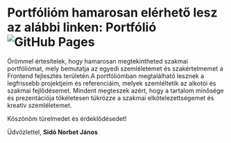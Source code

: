 # Portfólióm hamarosan elérhető lesz az alábbi linken: Portfólió![GitHub Pages](https://norbertsido.github.io/MyPortfolio/)

Örömmel értesítelek, hogy hamarosan megtekintheted szakmai portfóliómat, mely bemutatja az egyedi szemléletemet és szakértelmemet a Frontend fejlesztés területén.A portfóliómban megtalálható lesznek a legfrissebb projektjeim és referenciáim, melyek szemléltetik az alkotói és szakmai fejlődésemet. Mindent megteszek azért, hogy a tartalom minősége és prezentációja tökéletesen tükrözze a szakmai elkötelezettségemet és kreatív szemléletemet.

Köszönöm türelmedet és érdeklődésedet!

Üdvözlettel,
**Sidó Norbet János**
